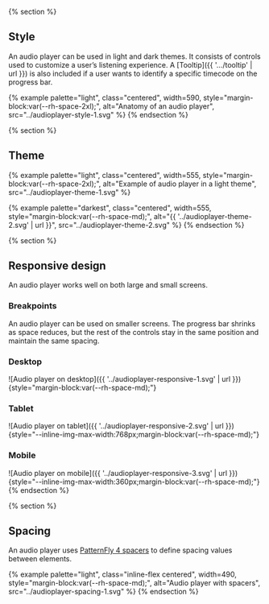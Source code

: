 {% section %}
  ## Style
  An audio player can be used in light and dark themes. It consists of controls 
  used to customize a user’s listening experience. A [Tooltip]({{ '.../tooltip' | 
  url }}) is also included if a user wants to identify a specific timecode on 
  the progress bar.

  {% example palette="light",
             class="centered",
             width=590,
             style="margin-block:var(--rh-space-2xl);",
             alt="Anatomy of an audio player",
             src="../audioplayer-style-1.svg" %}
{% endsection %}

{% section %}
  ## Theme

  {% example palette="light",
             class="centered",
             width=555,
             style="margin-block:var(--rh-space-2xl);",
             alt="Example of audio player in a light theme",
             src="../audioplayer-theme-1.svg" %}

  {% example palette="darkest",
             class="centered",
             width=555,
             style="margin-block:var(--rh-space-md);",
             alt="{{ '../audioplayer-theme-2.svg' | url }}",
             src="../audioplayer-theme-2.svg" %}
{% endsection %}

{% section %}
  ## Responsive design
  An audio player works well on both large and small screens.

  ### Breakpoints
  An audio player can be used on smaller screens. The progress bar shrinks as 
  space reduces, but the rest of the controls stay in the same position and 
  maintain the same spacing.

  ### Desktop
  ![Audio player on desktop]({{ '../audioplayer-responsive-1.svg' | url 
  }}){style="margin-block:var(--rh-space-md);"}

  ### Tablet
  ![Audio player on tablet]({{ '../audioplayer-responsive-2.svg' | url 
  }}){style="--inline-img-max-width:768px;margin-block:var(--rh-space-md);"}

  ### Mobile
  ![Audio player on mobile]({{ '../audioplayer-responsive-3.svg' | url 
  }}){style="--inline-img-max-width:360px;margin-block:var(--rh-space-md);"}
{% endsection %}

{% section %}
  ## Spacing
  An audio player uses [PatternFly 4 
  spacers](https://www.patternfly.org/v4/guidelines/spacers) to define spacing 
  values between elements.

  {% example palette="light",
             class="inline-flex centered",
             width=490,
             style="margin-block:var(--rh-space-md);",
             alt="Audio player with spacers",
             src="../audioplayer-spacing-1.svg" %}
{% endsection %}

